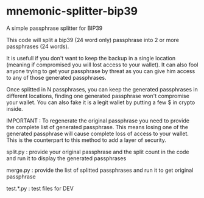 # mnemonic-splitter-bip39
A simple passphrase splitter for BIP39

This code will split a bip39 (24 word only) passphrase into 2 or more passphrases (24 words).

It is usefull if you don't want to keep the backup in a single location (meaning if compromised you will lost access to your wallet). It can also fool anyone trying to get your passphrase by threat as you can give him access to any of those generated passphrases.

Once splitted in N passphrases, you can keep the generated passphrases in different locations, finding one generated passphrase won't compromise your wallet. You can also fake it is a legit wallet by putting a few $ in crypto inside.

IMPORTANT : To regenerate the original passphrase you need to provide the complete list of generated passphrase. This means losing one of the generated passphrase will cause complete loss of access to your wallet. This is the counterpart to this method to add a layer of security.

split.py : provide your original passphrase and the split count in the code and run it to display the generated passphrases

merge.py : provide the list of splitted passphrases and run it to get original passphrase

test.*.py : test files for DEV

